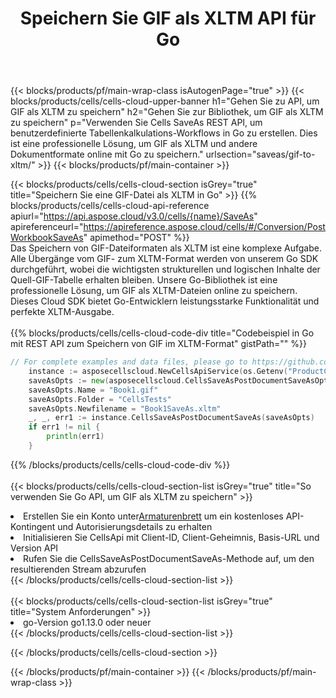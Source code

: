 ﻿---
title:  Speichern Sie GIF als XLTM API für Go
description:  Verwenden Sie das Cloud SDK Aspose.Cells für Go, um die Datei im GIF-Format als Datei im XLTM-Format zu speichern.
url: /de/go/saveas/gif-to-xltm/
---
{{< blocks/products/pf/main-wrap-class isAutogenPage="true" >}}
{{< blocks/products/cells/cells-cloud-upper-banner h1="Gehen Sie zu API, um GIF als XLTM zu speichern" h2="Gehen Sie zur Bibliothek, um GIF als XLTM zu speichern" p="Verwenden Sie Cells SaveAs REST API, um benutzerdefinierte Tabellenkalkulations-Workflows in Go zu erstellen. Dies ist eine professionelle Lösung, um GIF als XLTM und andere Dokumentformate online mit Go zu speichern." urlsection="saveas/gif-to-xltm/" >}}
{{< blocks/products/pf/main-container >}}

{{< blocks/products/cells/cells-cloud-section isGrey="true" title="Speichern Sie eine GIF-Datei als XLTM in Go" >}}
{{% blocks/products/cells/cells-cloud-api-reference apiurl="https://api.aspose.cloud/v3.0/cells/{name}/SaveAs" apireferenceurl="https://apireference.aspose.cloud/cells/#/Conversion/PostWorkbookSaveAs" apimethod="POST" %}}
<br/>
Das Speichern von GIF-Dateiformaten als XLTM ist eine komplexe Aufgabe. Alle Übergänge vom GIF- zum XLTM-Format werden von unserem Go SDK durchgeführt, wobei die wichtigsten strukturellen und logischen Inhalte der Quell-GIF-Tabelle erhalten bleiben. Unsere Go-Bibliothek ist eine professionelle Lösung, um GIF als XLTM-Dateien online zu speichern. Dieses Cloud SDK bietet Go-Entwicklern leistungsstarke Funktionalität und perfekte XLTM-Ausgabe.
<br/>
<br/>
{{% blocks/products/cells/cells-cloud-code-div title="Codebeispiel in Go mit REST API zum Speichern von GIF im XLTM-Format" gistPath="" %}}
  
```go
// For complete examples and data files, please go to https://github.com/aspose-cells-cloud/aspose-cells-cloud-go/
    instance := asposecellscloud.NewCellsApiService(os.Getenv("ProductClientId"), os.Getenv("ProductClientSecret"))
    saveAsOpts := new(asposecellscloud.CellsSaveAsPostDocumentSaveAsOpts)
    saveAsOpts.Name = "Book1.gif"
    saveAsOpts.Folder = "CellsTests"
    saveAsOpts.Newfilename = "Book1SaveAs.xltm"
    _, _, err1 := instance.CellsSaveAsPostDocumentSaveAs(saveAsOpts)
    if err1 != nil {
	    println(err1)
    }
```
  
{{% /blocks/products/cells/cells-cloud-code-div %}}
<br/>
<br/>
{{< blocks/products/cells/cells-cloud-section-list isGrey="true" title="So verwenden Sie Go API, um GIF als XLTM zu speichern" >}}
<li> Erstellen Sie ein Konto unter<a href="https://dashboard.aspose.cloud/">Armaturenbrett</a> um ein kostenloses API-Kontingent und Autorisierungsdetails zu erhalten</li>
<li>Initialisieren Sie CellsApi mit Client-ID, Client-Geheimnis, Basis-URL und Version API</li>
<li>Rufen Sie die CellsSaveAsPostDocumentSaveAs-Methode auf, um den resultierenden Stream abzurufen</li>
{{< /blocks/products/cells/cells-cloud-section-list >}}
<br/>
<br/>
{{< blocks/products/cells/cells-cloud-section-list isGrey="true" title="System Anforderungen" >}}
<li>go-Version go1.13.0 oder neuer</li>
{{< /blocks/products/cells/cells-cloud-section-list >}}

{{< /blocks/products/cells/cells-cloud-section >}}

{{< /blocks/products/pf/main-container >}}
{{< /blocks/products/pf/main-wrap-class >}}
